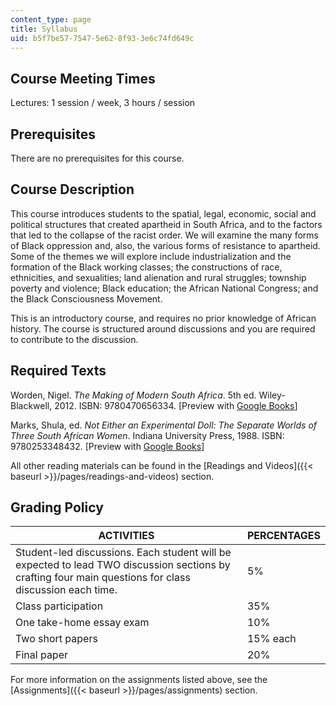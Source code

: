 ```yaml
---
content_type: page
title: Syllabus
uid: b5f7be57-7547-5e62-8f93-3e6c74fd649c
---
```


Course Meeting Times 
---------------------

Lectures: 1 session / week, 3 hours / session

Prerequisites
-------------

There are no prerequisites for this course.

Course Description
------------------

This course introduces students to the spatial, legal, economic, social and political structures that created apartheid in South Africa, and to the factors that led to the collapse of the racist order. We will examine the many forms of Black oppression and, also, the various forms of resistance to apartheid. Some of the themes we will explore include industrialization and the formation of the Black working classes; the constructions of race, ethnicities, and sexualities; land alienation and rural struggles; township poverty and violence; Black education; the African National Congress; and the Black Consciousness Movement.

This is an introductory course, and requires no prior knowledge of African history. The course is structured around discussions and you are required to contribute to the discussion.

Required Texts
--------------

Worden, Nigel. _The Making of Modern South Africa_. 5th ed. Wiley-Blackwell, 2012. ISBN: 9780470656334. \[Preview with [Google Books](https://www.google.com/books/edition/The_Making_of_Modern_South_Africa/9NyVTwKsLRUC?hl=en&gbpv=1)\]

Marks, Shula, ed. _Not Either an Experimental Doll: The Separate Worlds of Three South African Women_. Indiana University Press, 1988. ISBN: 9780253348432. \[Preview with [Google Books](https://www.google.com/books/edition/Not_Either_an_Experimental_Doll/RZKUUtNb_XwC?hl=en&gbpv=1)\]

All other reading materials can be found in the [Readings and Videos]({{< baseurl >}}/pages/readings-and-videos) section.

Grading Policy
--------------

| ACTIVITIES | PERCENTAGES |
| --- | --- |
| Student-led discussions. Each student will be expected to lead TWO discussion sections by crafting four main questions for class discussion each time. | 5% |
| Class participation | 35% |
| One take-home essay exam | 10% |
| Two short papers | 15% each |
| Final paper | 20% 

For more information on the assignments listed above, see the [Assignments]({{< baseurl >}}/pages/assignments) section.